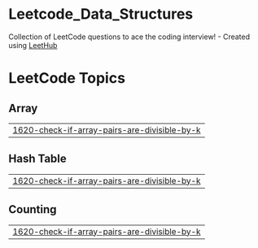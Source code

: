 # Leetcode_Data_Structures
Collection of LeetCode questions to ace the coding interview! - Created using [LeetHub](https://github.com/QasimWani/LeetHub)

<!---LeetCode Topics Start-->
# LeetCode Topics
## Array
|  |
| ------- |
| [1620-check-if-array-pairs-are-divisible-by-k](https://github.com/letsgot/Leetcode_Data_Structures/tree/master/1620-check-if-array-pairs-are-divisible-by-k) |
## Hash Table
|  |
| ------- |
| [1620-check-if-array-pairs-are-divisible-by-k](https://github.com/letsgot/Leetcode_Data_Structures/tree/master/1620-check-if-array-pairs-are-divisible-by-k) |
## Counting
|  |
| ------- |
| [1620-check-if-array-pairs-are-divisible-by-k](https://github.com/letsgot/Leetcode_Data_Structures/tree/master/1620-check-if-array-pairs-are-divisible-by-k) |
<!---LeetCode Topics End-->